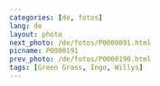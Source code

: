 ```yaml
---
categories: [de, fotos]
lang: de
layout: photo
next_photo: /de/fotos/P0000091.html
picname: P0000191
prev_photo: /de/fotos/P0000190.html
tags: [Green Grass, Ingo, Willys]
---
```

